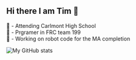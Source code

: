 ## Hi there I am Tim 👋

🏫 - Attending Carlmont High School  
🤖 - Prgramer in FRC team 199  
  🤖 - Working on robot code for the MA completion  

![My GitHub stats](https://github-readme-stats.vercel.app/api?username=timtogan)
